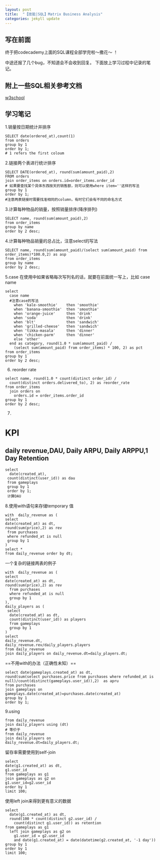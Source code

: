 ```yaml
---
layout: post
title:  "【技能|SQL】Matrix Business Analysis"
categories: jekyll update
---
```

## 写在前面
终于把codecademy上面的SQL课程全部学完啦～撒花～
！[](http://note.youdao.com/yws/public/resource/023f80b51ac37e4531a4a152d338e975/xmlnote/WEBRESOURCE23c2bb1f52e366fc72b2a34f5ad28f0e/9296)

中途还报了几个bug，不知道会不会收到回复。
下面放上学习过程中记录的笔记。

## 附上一些SQL相关参考文档
[w3school](http://www.w3school.com.cn/sql/sql_join_inner.asp)

## 学习笔记
1.销量按日期统计并排序
```
SELECT date(ordered_at),count(1)
from orders
group by 1
order by 1;
# 1 refers the first coloum
```
2.链接两个表进行统计排序
```
SELECT DATE(ordered_at), round(sum(amount_paid),2)
FROM orders
join order_items on orders.id=order_items.order_id
# 如果要查找某个具体东西按天的销售额，则可以使用where item=''这样的写法
group by 1
order by 1;
#注意两表链接时需要找准相同的column，有时它们会有不同的命名方式
```
3.计算每种物品的销量，按照销量排序(降序排列)
```
SELECT name, round(sum(amount_paid),2)
from order_items
group by name
order by 2 desc;
```
4.计算每种物品销量的总占比，注意select的写法
```
SELECT name, round(sum(amount_paid)/(select sum(amount_paid) from order_items)*100.0,2) as asp
from order_items
group by name
order by 2 desc;
```
5.case 在使用中如果省略每次写列名的话，就要在前面统一写上，比如 case name
```
select
  case name
  #注意case的写法
    when 'kale-smoothie'    then 'smoothie'
    when 'banana-smoothie'  then 'smoothie'
    when 'orange-juice'     then 'drink'
    when 'soda'             then 'drink'
    when 'blt'              then 'sandwich'
    when 'grilled-cheese'   then 'sandwich'
    when 'tikka-masala'     then 'dinner'
    when 'chicken-parm'     then 'dinner'
    else 'other'
  end as category, round(1.0 * sum(amount_paid) /
    (select sum(amount_paid) from order_items) * 100, 2) as pct
from order_items
group by 1
order by 2 desc;
```
6. reorder rate
```
select name, round(1.0 * count(distinct order_id) /
  count(distinct orders.delivered_to), 2) as reorder_rate
from order_items
  join orders on
    orders.id = order_items.order_id
group by 1
order by 2 desc;
```
7.
# KPI
## daily revenue,DAU, Daily ARPU, Daily ARPPU,1 Day Retention

```
select
  date(created_at),
 count(distinct(user_id)) as dau
 from gameplays
 group by 1
 order by 1;
 计算DAU
 ```
 8.使用with语句来存储temporary 值
 ```
 with  daily_revenue as (
select
date(created_at) as dt, 
round(sum(price),2) as rev
  from purchases
  where refunded_at is null
  group by 1
)
select *
from daily_revenue order by dt;
```
一个复杂的链接两表的例子
```
with  daily_revenue as (
select
date(created_at) as dt, 
round(sum(price),2) as rev
  from purchases
  where refunded_at is null
  group by 1
),
daily_players as (
 select
  date(created_at) as dt,
  count(distinct(user_id)) as players
  from gameplays
  group by 1
)
select 
daily_revenue.dt,
daily_revenue.rev/daily_players.players
from daily_revenue
join daily_players on daily_revenue.dt=daily_players.dt;
```
==不用with的办法（正确性未知）==
```
select date(gameplays.created_at) as dt,
round(sum(select purchases.price from purchases where refunded_at is null)/count(distinct(gameplays.user_id)),2)  as apru
from purchases
join gameplays on gameplays.date(created_at)=purchases.date(created_at)
group by 1
order by 1;
```
9.using
```
from daily_revenue
join daily_players using (dt)
# 等价于
from daily_revenue
join daily_players on
daily_revenue.dt=daily_players.dt;
```
留存率需要使用到self-join
```
select
date(g1.created_at) as dt,
g1.user_id
from gameplays as g1
join gameplays as g2 on
g1.user_id=g2.user_id
order by 1
limit 100;
```
使用left join来得到更有意义的数据
```
select
  date(g1.created_at) as dt,
  round(100 * count(distinct g2.user_id) /
    count(distinct g1.user_id)) as retention
from gameplays as g1
  left join gameplays as g2 on
    g1.user_id = g2.user_id
    and date(g1.created_at) = date(datetime(g2.created_at, '-1 day'))
group by 1
order by 1
limit 100;
```
